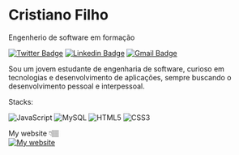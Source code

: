 # Cristiano Filho

Engenherio de software em formação

[![Twitter Badge](https://img.shields.io/badge/-@_cristiano.filho-073919?style=flat-square&labelColor=cc&logo=instagram&logoColor=white&link=https://instagram.com.br/_cristiano.filho/?hl=pt-br)](https://www.instagram.com/_cristiano.filho/?hl=pt-br) [![Linkedin Badge](https://img.shields.io/badge/-Cristiano%20Filho-073919?style=flat-square&logo=Linkedin&logoColor=white&link=https://www.linkedin.com/in/diego-schell-fernandes/)](https://www.linkedin.com/in/cristiano-filho-16a141150/) [![Gmail Badge](https://img.shields.io/badge/-cristianoliveira01.co@gmail.com-073919?style=flat-square&logo=Gmail&logoColor=white&link=mailto:cristianoliveira01.co@gmail.com)](mailto:cristianoliveira01.co@gmail.com)

Sou um jovem estudante de engenharia de software, curioso em tecnologias e desenvolvimento de aplicações, sempre buscando o desenvolvimento pessoal e interpessoal.

Stacks: 

![JavaScript](https://img.shields.io/badge/-JavaScript-F7B93E?style=flat-square&logo=javascript&logoColor=fff)
![MySQL](https://img.shields.io/badge/-MySQL-00758F?style=flat-square&logo=mysql&logoColor=white)
![HTML5](https://img.shields.io/badge/-HTML5-E34F26?style=flat-square&logo=html5&logoColor=white)
![CSS3](https://img.shields.io/badge/-CSS3-549FDE?style=flat-square&logo=css3&logoColor=white)                                          

 My website 👇🏽 <br> [![My website](https://dyn-qrcode.vercel.app/api?url=https://cristianofilho.github.io/)](https://cristianofilho.github.io/)



